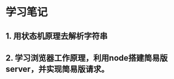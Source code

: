 <!--
 * @Descripttion: 
 * @version: 
 * @Author: voanit
 * @Date: 2020-09-27 18:37:12
 * @LastEditors: voanit
 * @LastEditTime: 2020-12-06 17:57:28
-->

# 学习笔记

## 1. 用状态机原理去解析字符串

## 2. 学习浏览器工作原理，利用node搭建简易版server，并实现简易版请求。
